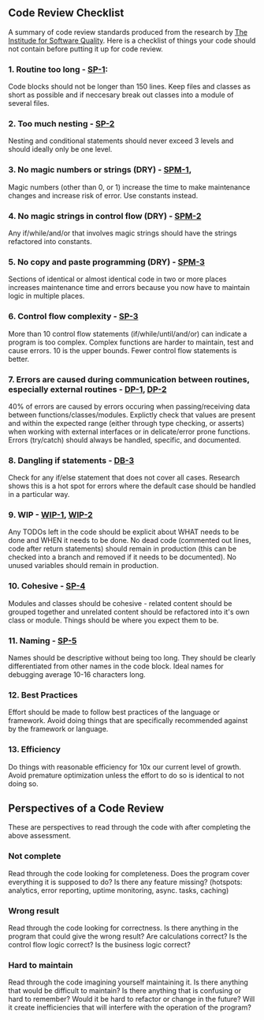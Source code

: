 ## Code Review Checklist

A summary of code review standards produced from the research by [The Institude for Software Quality](http://www.ifsq.org).
Here is a checklist of things your code should not contain before putting it up for code review. 

### 1. Routine too long - [SP-1](http://www.ifsq.org/indicator-SP-1.html):
Code blocks should not be longer than 150 lines. Keep files and classes as short as possible and if neccesary break out classes into a module of several files.

### 2. Too much nesting - [SP-2](http://www.ifsq.org/finding-sp-2-a.html)
Nesting and conditional statements should never exceed 3 levels and should ideally only be one level. 

### 3. No magic numbers or strings (DRY) - [SPM-1](http://www.ifsq.org/indicator-SPM-1.html), 
Magic numbers (other than 0, or 1) increase the time to make maintenance changes and increase risk of error. Use constants instead.

### 4. No magic strings in control flow (DRY) - [SPM-2](http://www.ifsq.org/indicator-SPM-2.html)
Any if/while/and/or that involves magic strings should have the strings refactored into constants.

### 5. No copy and paste programming (DRY) - [SPM-3](http://www.ifsq.org/indicator-SPM-3.html)
Sections of identical or almost identical code in two or more places increases maintenance time and errors because you now have to maintain logic in multiple places. 

### 6. Control flow complexity - [SP-3](http://www.ifsq.org/indicator-SP-3.html)
More than 10 control flow statements (if/while/until/and/or) can indicate a program is too complex. Complex functions are harder to maintain, test and cause errors. 10 is the upper bounds. Fewer control flow statements is better. 

### 7. Errors are caused during communication between routines, especially external routines - [DP-1](http://www.ifsq.org/indicator-DP-1.html), [DP-2](http://www.ifsq.org/indicator-DP-2.html)
40% of errors are caused by errors occuring when passing/receiving data between functions/classes/modules. Explictly check that values are present and within the expected range (either through type checking, or asserts) when working with external interfaces or in delicate/error prone functions. Errors (try/catch) should always be handled, specific, and documented.

### 8. Dangling if statements - [DB-3](http://www.ifsq.org/indicator-DP-3.html)
Check for any if/else statement that does not cover all cases. Research shows this is a hot spot for errors where the default case should be handled in a particular way. 

### 9. WIP - [WIP-1](http://www.ifsq.org/indicator-WIP-1.html), [WIP-2](http://www.ifsq.org/indicator-WIP-2.html)
Any TODOs left in the code should be explicit about WHAT needs to be done and WHEN it needs to be done. No dead code (commented out lines, code after return statements) should remain in production (this can be checked into a branch and removed if it needs to be documented). No unused variables should remain in production.

### 10. Cohesive - [SP-4](http://www.ifsq.org/indicator-SP-4.html)
Modules and classes should be cohesive - related content should be grouped together and unrelated content should be refactored into it's own class or module. Things should be where you expect them to be. 

### 11. Naming - [SP-5](http://www.ifsq.org/indicator-SP-5.html)
Names should be descriptive without being too long. They should be clearly differentiated from other names in the code block. Ideal names for debugging average 10-16 characters long.

### 12. Best Practices
Effort should be made to follow best practices of the language or framework. Avoid doing things that are specifically recommended against by the framework or language.

### 13. Efficiency
Do things with reasonable efficiency for 10x our current level of growth. Avoid premature optimization unless the effort to do so is identical to not doing so.


## Perspectives of a Code Review

These are perspectives to read through the code with after completing the above assessment. 

### Not complete
Read through the code looking for completeness. Does the program cover everything it is supposed to do? Is there any feature missing? (hotspots: analytics, error reporting, uptime monitoring, async. tasks, caching)

### Wrong result
Read through the code looking for correctness. Is there anything in the program that could give the wrong result? Are calculations correct? Is the control flow logic correct? Is the business logic correct? 

### Hard to maintain
Read through the code imagining yourself maintaining it. Is there anything that would be difficult to maintain? Is there anything that is confusing or hard to remember? Would it be hard to refactor or change in the future? Will it create inefficiencies that will interfere with the operation of the program?
